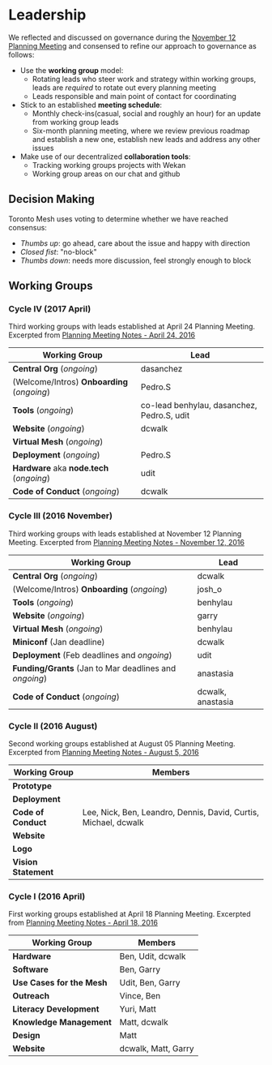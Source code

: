 # Leadership

We reflected and discussed on governance during the [November 12 Planning Meeting](https://github.com/tomeshnet/documents/blob/master/meeting_notes/20161112_planning-meeting-notes.md) and consensed to refine our approach to governance as follows:

- Use the **working group** model:
  - Rotating leads who steer work and strategy within working groups, leads are _required_ to rotate out every planning meeting
  - Leads responsible and main point of contact for coordinating
- Stick to an established **meeting schedule**:
  - Monthly check-ins(casual, social and roughly an hour) for an update from working group leads
  - Six-month planning meeting, where we review previous roadmap and establish a new one, establish new leads and address any other issues
- Make use of our decentralized **collaboration tools**:
  - Tracking working groups projects with Wekan
  - Working group areas on our chat and github

## Decision Making

Toronto Mesh uses voting to determine whether we have reached consensus:

- _Thumbs up_: go ahead, care about the issue and happy with direction
- _Closed fist_: "no-block"
- _Thumbs down_: needs more discussion, feel strongly enough to block

## Working Groups

### Cycle IV (2017 April)

Third working groups with leads established at April 24 Planning Meeting.
Excerpted from [Planning Meeting Notes - April 24, 2016](https://github.com/tomeshnet/documents/blob/master/meeting_notes/20170424_planning-meeting-notes.md)

| Working Group | Lead |
| --- | --- |
| **Central Org** (_ongoing_) | dasanchez |
| (Welcome/Intros) **Onboarding** (_ongoing_) | Pedro.S |
| **Tools** (_ongoing_) | co-lead benhylau, dasanchez, Pedro.S, udit |
| **Website** (_ongoing_) | dcwalk |
| **Virtual Mesh** (_ongoing_) |  |
| **Deployment** (_ongoing_) | Pedro.S |
| **Hardware** aka **node.tech** (_ongoing_) | udit |
| **Code of Conduct** (_ongoing_) | dcwalk |

### Cycle III (2016 November)

Third working groups with leads established at November 12 Planning Meeting.
Excerpted from [Planning Meeting Notes - November 12, 2016](https://github.com/tomeshnet/documents/blob/master/meeting_notes/20161112_planning-meeting-notes.md)

| Working Group | Lead |
| --- | --- |
| **Central Org** (_ongoing_) | dcwalk |
| (Welcome/Intros) **Onboarding** (_ongoing_) | josh_o |
| **Tools** (_ongoing_) | benhylau |
| **Website** (_ongoing_) | garry |
| **Virtual Mesh** (_ongoing_) | benhylau |
| **Miniconf** (Jan deadline) | dcwalk |
| **Deployment** (Feb deadlines and _ongoing_) | udit |
| **Funding/Grants** (Jan to Mar deadlines and _ongoing_) | anastasia |
| **Code of Conduct** (_ongoing_) | dcwalk, anastasia |

### Cycle II (2016 August)

Second working groups established at August 05 Planning Meeting.
Excerpted from [Planning Meeting Notes - August 5, 2016](https://github.com/tomeshnet/documents/blob/master/meeting_notes/20160805_planning-meeting-notes.md)

| Working Group | Members |
| --- | --- |
| **Prototype** | |
| **Deployment** | |
| **Code of Conduct** | Lee, Nick, Ben, Leandro, Dennis, David, Curtis, Michael, dcwalk |
| **Website** | |
| **Logo** | |
| **Vision Statement** | |

### Cycle I (2016 April)

First working groups established at April 18 Planning Meeting.
Excerpted from [Planning Meeting Notes - April 18, 2016](https://github.com/tomeshnet/documents/blob/master/meeting_notes/20160418_meeting-notes.md)

| Working Group | Members |
| --- | --- |
| **Hardware** | Ben, Udit, dcwalk |
| **Software** | Ben, Garry |
| **Use Cases for the Mesh** | Udit, Ben, Garry |
| **Outreach** | Vince, Ben |
| **Literacy Development** | Yuri, Matt |
| **Knowledge Management** | Matt, dcwalk |
| **Design** | Matt |
| **Website** | dcwalk, Matt, Garry |
